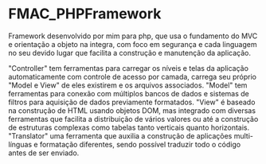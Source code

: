 # FMAC_PHPFramework

Framework desenvolvido por mim para php, que usa o fundamento do MVC e orientação a objeto na integra, com foco em segurança e cada linguagem no seu devido lugar que facilita a construção e manutenção da aplicação.

  "Controller" tem ferramentas para carregar os níveis e telas da aplicação automaticamente com controle de acesso por camada, carrega seu próprio "Model e View" de eles existirem e os arquivos associados.
  "Model" tem ferramentas para conexão com múltiplos bancos de dados e sistemas de filtros para aquisição de dados previamente formatados.
  "View" é baseado na construção de HTML usando objetos DOM, mas integrado com diversas ferramentas que facilita a distribuição de vários valores ou até a construção de estruturas complexas como tabelas tanto verticais quanto horizontais.
  "Translator" uma ferramenta que auxilia a construção de aplicações multi-línguas e formatação diferentes, sendo possível traduzir todo o código antes de ser enviado.
